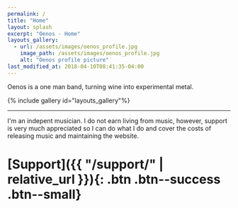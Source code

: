 ```yaml
---
permalink: /
title: "Home"
layout: splash
excerpt: "Oenos - Home"
layouts_gallery:
  - url: /assets/images/oenos_profile.jpg
    image_path: /assets/images/oenos_profile.jpg
    alt: "Oenos profile picture"
last_modified_at: 2018-04-10T08:41:35-04:00
---
```


Oenos is a one man band, turning wine into experimental metal.

{% include gallery id="layouts_gallery"%}

---

I'm an indepent musician. I do not earn living from music, however, support is very much appreciated so I can do what I do and cover the costs of releasing music and maintaining the website.

# [Support]({{ "/support/" | relative_url }}){: .btn .btn--success .btn--small}
